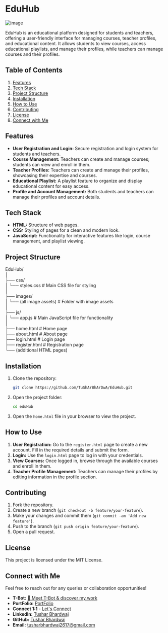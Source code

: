 # EduHub
![image](https://github.com/user-attachments/assets/ded3fba8-920d-4e6f-b0b8-d420fd726ab7)

EduHub is an educational platform designed for students and teachers, offering a user-friendly interface for managing courses, teacher profiles, and educational content. It allows students to view courses, access educational playlists, and manage their profiles, while teachers can manage courses and their profiles.

## Table of Contents

1. [Features](#features)
2. [Tech Stack](#tech-stack)
3. [Project Structure](#project-structure)
4. [Installation](#installation)
5. [How to Use](#how-to-use)
6. [Contributing](#contributing)
7. [License](#license)
8. [Connect with Me](#connect-with-me)

## Features

- **User Registration and Login:** Secure registration and login system for students and teachers.
- **Course Management:** Teachers can create and manage courses; students can view and enroll in them.
- **Teacher Profiles:** Teachers can create and manage their profiles, showcasing their expertise and courses.
- **Educational Playlist:** A playlist feature to organize and display educational content for easy access.
- **Profile and Account Management:** Both students and teachers can manage their profiles and account details.

## Tech Stack

- **HTML:** Structure of web pages.
- **CSS:** Styling of pages for a clean and modern look.
- **JavaScript:** Functionality for interactive features like login, course management, and playlist viewing.

## Project Structure

EduHub/<br>
│<br>
├── css/<br>
│   └── styles.css          # Main CSS file for styling<br>
│<br>
├── images/<br>
│   └── (all image assets)  # Folder with image assets<br>
│<br>
├── js/<br>
│   └── app.js              # Main JavaScript file for functionality<br>
│<br>
├── home.html               # Home page<br>
├── about.html              # About page<br>
├── login.html              # Login page<br>
├── register.html           # Registration page<br>
└── (additional HTML pages)<br>


## Installation

1. Clone the repository:
   ```bash
   git clone https://github.com/TuShArBhArDwA/EduHub.git
2. Open the project folder:
   ```bash
   cd eduHub
3. Open the `home.html` file in your browser to view the project.

## How to Use

1. **User Registration:** Go to the `register.html` page to create a new account. Fill in the required details and submit the form.
2. **Login:** Use the `login.html` page to log in with your credentials.
3. **View Courses:** Once logged in, browse through the available courses and enroll in them.
4. **Teacher Profile Management:** Teachers can manage their profiles by editing information in the profile section.

## Contributing

1. Fork the repository.
2. Create a new branch (`git checkout -b feature/your-feature`).
3. Make your changes and commit them (`git commit -am 'Add new feature'`).
4. Push to the branch (`git push origin feature/your-feature`).
5. Open a pull request.

## License

This project is licensed under the MIT License.

## Connect with Me

Feel free to reach out for any queries or collaboration opportunities!

- **T-Bot:** [🤖 Meet T-Bot & discover my work](https://t-bot-blush.vercel.app/)
- **PortFolio:** [PortFolio](https://tushar-bhardwaj.vercel.app/)
- **Connect 1:1** - [Let's Connect](https://topmate.io/tusharbhardwaj)
- **LinkedIn:** [Tushar Bhardwaj](https://www.linkedin.com/in/bhardwajtushar2004)
- **GitHub:** [Tushar Bhardwaj](https://github.com/TuShArBhArDwA)
- **Email:** tusharbhardwaj2617@gmail.com
